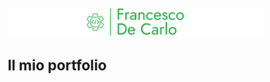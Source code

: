 <p align="center"><img src="./resources/assets/img/logo/svg/logo-no-background.svg" width="800" alt="FDC Logo"></p>

# Il mio portfolio